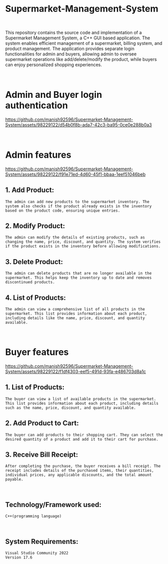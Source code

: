 # Supermarket-Management-System

<br/>

This repository contains the source code and implementation of
a Supermarket Management System, a C++ GUI based application. 
The system enables efficient management of a supermarket, billing system, and product management.
The application provides separate login functionalities for admin and buyers,
allowing admin to oversee supermarket operations like add/delete/modify the product, while buyers can enjoy
personalized shopping experiences.

<br/>

# Admin and Buyer login authentication


https://github.com/manish92596/Supermarket-Management-System/assets/98229122/d54b0f8b-ada7-42c3-ba95-0ce0e288b0a3

<br/>

# Admin features

https://github.com/manish92596/Supermarket-Management-System/assets/98229122/f91e71ed-4d60-45f1-bbaa-1eef51046beb

## 1. Add Product: 
    The admin can add new products to the supermarket inventory. The system also checks if the product already exists in the inventory based on the product code, ensuring unique entries.

## 2. Modify Product: 
    The admin can modify the details of existing products, such as changing the name, price, discount, and quantity. The system verifies if the product exists in the inventory before allowing modifications.

## 3. Delete Product: 
    The admin can delete products that are no longer available in the supermarket. This helps keep the inventory up to date and removes discontinued products.

## 4. List of Products: 
    The admin can view a comprehensive list of all products in the supermarket. This list provides information about each product, including details like the name, price, discount, and quantity available.


<br/>

# Buyer features

https://github.com/manish92596/Supermarket-Management-System/assets/98229122/f1df4303-eef5-491d-93fa-e486703d8a1c


## 1. List of Products: 
    The buyer can view a list of available products in the supermarket. This list provides information about each product, including details such as the name, price, discount, and quantity available.

## 2. Add Product to Cart: 
    The buyer can add products to their shopping cart. They can select the desired quantity of a product and add it to their cart for purchase.

## 3. Receive Bill Receipt: 
    After completing the purchase, the buyer receives a bill receipt. The receipt includes details of the purchased items, their quantities, individual prices, any applicable discounts, and the total amount payable.

<br/>

## Technology/Framework used:
    C++(programming language)

<br/>

## System Requirements:
    Visual Studio Community 2022
    Version 17.6    

